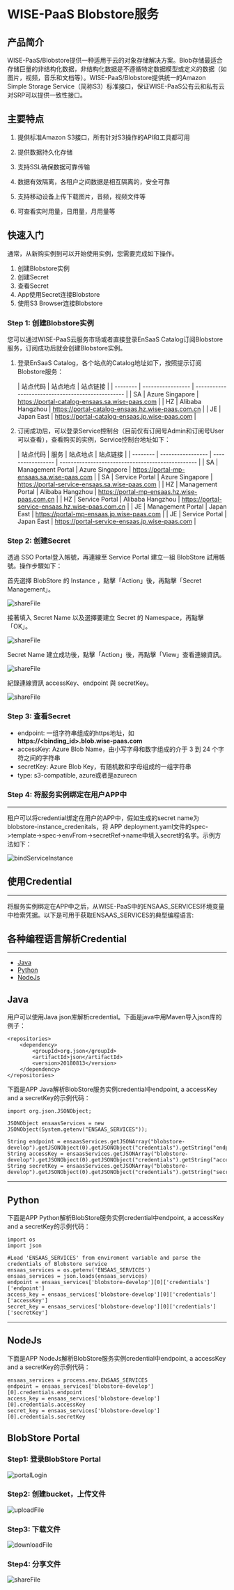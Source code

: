 <!-- Document Revision History

2020.08.21

1. First version of this document.

-->


# WISE-PaaS Blobstore服务

## 产品简介
WISE-PaaS/Blobstore提供一种适用于云的对象存储解决方案。Blob存储最适合存储巨量的非结构化数据，非结构化数据是不遵循特定数据模型或定义的数据（如图片，视频，音乐和文档等）。WISE-PaaS/Blobstore提供统一的Amazon Simple Storage Service（简称S3）标准接口，保证WISE-PaaS公有云和私有云对SRP可以提供一致性接口。

## 主要特点

1. 提供标准Amazon S3接口，所有针对S3操作的API和工具都可用

2. 提供数据持久化存储

3. 支持SSL确保数据可靠传输

4. 数据有效隔离，各租户之间数据是相互隔离的，安全可靠

6. 支持移动设备上传下载图片，音频，视频文件等

7. 可查看实时用量，日用量，月用量等


## 快速入门

通常，从新购实例到可以开始使用实例，您需要完成如下操作。

1. 创建Blobstore实例
2. 创建Secret
3. 查看Secret
4. App使用Secret连接Blobstore
5. 使用S3 Browser连接Blobstore

### Step 1: 创建Blobstore实例

您可以通过WISE-PaaS云服务市场或者直接登录EnSaaS Catalog订阅Blobstore服务，订阅成功后就会创建Blobstore实例。

1. 登录EnSaaS Catalog，各个站点的Catalog地址如下，按照提示订阅Blobstore服务：

   | 站点代码 | 站点地点          | 站点链接                                          |
| -------- | ----------------- | ------------------------------------------------- |
   | SA       | Azure Singapore   | https://portal-catalog-ensaas.sa.wise-paas.com    |
| HZ       | Alibaba  Hangzhou | https://portal-catalog-ensaas.hz.wise-paas.com.cn |
   | JE       | Japan East        | https://portal-catalog-ensaas.jp.wise-paas.com    |

2. 订阅成功后，可以登录Service控制台（目前仅有订阅号Admin和订阅号User可以查看），查看购买的实例，Service控制台地址如下：

   | 站点代码 | 服务              | 站点地点          | 站点链接                                          |
| -------- | ----------------- | ----------------- | ------------------------------------------------- |
   | SA       | Management Portal | Azure Singapore   | https://portal-mp-ensaas.sa.wise-paas.com         |
| SA       | Service Portal    | Azure Singapore   | https://portal-service-ensaas.sa.wise-paas.com    |
   | HZ       | Management Portal | Alibaba  Hangzhou | https://portal-mp-ensaas.hz.wise-paas.com.cn      |
   | HZ       | Service Portal    | Alibaba  Hangzhou | https://portal-service-ensaas.hz.wise-paas.com.cn |
   | JE       | Management Portal | Japan East        | https://portal-mp-ensaas.jp.wise-paas.com         |
   | JE       | Service Portal    | Japan East        | https://portal-service-ensaas.jp.wise-paas.com    |

### Step 2: 创建Secret

透過 SSO Portal登入帳號，再連線至 Service Portal 建立一組 BlobStore 試用帳號。操作步驟如下：

首先選擇 BlobStore 的 Instance ，點擊「Action」後，再點擊「Secret Management」。

![shareFile](./images/CreateBlobSecret-1.png)

接著填入 Secret Name 以及選擇要建立 Secret 的 Namespace，再點擊「OK」。

![shareFile](./images/CreateBlobSecret-2.png)

Secret Name 建立成功後，點擊「Action」後，再點擊「View」查看連線資訊。

![shareFile](./images/CreateBlobSecret-3.png)

紀錄連線資訊 accessKey、endpoint 與 secretKey。

![shareFile](./images/CreateBlobSecret-4.png)


### Step 3: 查看Secret


* endpoint: 一组字符串组成的https地址，如 **https://<binding_id>.blob.wise-paas.com**
* accessKey: Azure Blob Name，由小写字母和数字组成的介于 3 到 24 个字符之间的字符串
* secretKey:  Azure Blob Key，有随机数和字母组成的一组字符串
* type: s3-compatible, azure或者是azurecn

### Step 4: 将服务实例绑定在用户APP中

-------------------------------------------------------------

租户可以将credential绑定在用户的APP中，假如生成的secret name为blobstore-instance_credenitals，将 APP deployment.yaml文件的spec->template->spec->envFrom->secretRef->name中填入secret的名字。示例方法如下：

![bindServiceInstance](./images/bindServiceInstance.png)

## 使用Credential

-------------------------------------------------------------

将服务实例绑定在APP中之后，从WISE-PaaS中的ENSAAS_SERVICES环境变量中检索凭据。以下是可用于获取ENSAAS_SERVICES的典型编程语言:

## 各种编程语言解析Credential

---------------------------------------

* <a class="false-class" href="#!./userguide.md#Java">Java</a>
* <a class="false-class" href="#!./userguide.md#Python">Python</a>
* <a class="false-class" href="#!./userguide.md#NodeJs">NodeJs</a>

## Java

用户可以使用Java json库解析credential。下面是java中用Maven导入json库的例子：

```
<repositories>
    <dependency>
        <groupId>org.json</groupId>
        <artifactId>json</artifactId>
        <version>20180813</version>
    </dependency>
</repositories>

```

下面是APP Java解析BlobStore服务实例credential中endpoint, a accessKey and a secretKey的示例代码：

```
import org.json.JSONObject;

JSONObject ensaasServices = new JSONObject(System.getenv("ENSAAS_SERVICES"));

String endpoint = ensaasServices.getJSONArray("blobstore-develop").getJSONObject(0).getJSONObject("credentials").getString("endpoint");
String accessKey = ensaasServices.getJSONArray("blobstore-develop").getJSONObject(0).getJSONObject("credentials").getString("accessKey");
String secretKey = ensaasServices.getJSONArray("blobstore-develop").getJSONObject(0).getJSONObject("credentials").getString("secretKey");
```

---------------------------------------

## Python

下面是APP Python解析BlobStore服务实例credential中endpoint, a accessKey and a secretKey的示例代码：

```
import os
import json

#Load 'ENSAAS_SERVICES' from enviroment variable and parse the credentials of Blobstore service
ensaas_services = os.getenv('ENSAAS_SERVICES')
ensaas_services = json.loads(ensaas_services)
endpoint = ensaas_services['blobstore-develop'][0]['credentials']['endpoint']
access_key = ensaas_services['blobstore-develop'][0]['credentials']['accessKey']
secret_key = ensaas_services['blobstore-develop'][0]['credentials']['secretKey']
```

---------------------------------------

## NodeJs

下面是APP NodeJs解析BlobStore服务实例credential中endpoint, a accessKey and a secretKey的示例代码：

```
ensaas_services = process.env.ENSAAS_SERVICES
endpoint = ensaas_services['blobstore-develop'][0].credentials.endpoint
access_key = ensaas_services['blobstore-develop'][0].credentials.accessKey
secret_key = ensaas_services['blobstore-develop'][0].credentials.secretKey
```

## BlobStore Portal

### Step1: 登录BlobStore Portal

![portalLogin](./images/portalLogin.png)

### Step2: 创建bucket，上传文件

![uploadFile](./images/uploadFile.png)

###  Step3: 下载文件

![downloadFile](./images/downloadFile.png)

### Step4: 分享文件

![shareFile](./images/shareFile.png)
